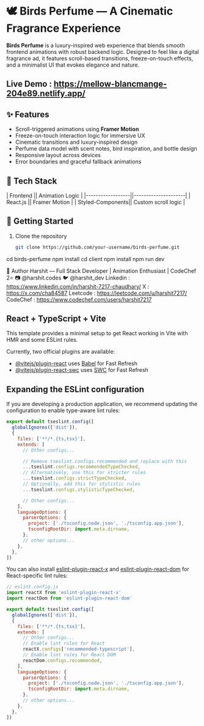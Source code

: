 # 🕊️ Birds Perfume — A Cinematic Fragrance Experience

**Birds Perfume** is a luxury-inspired web experience that blends smooth frontend animations with robust backend logic. Designed to feel like a digital fragrance ad, it features scroll-based transitions, freeze-on-touch effects, and a minimalist UI that evokes elegance and nature.

## Live Demo : https://mellow-blancmange-204e89.netlify.app/

## ✨ Features

- Scroll-triggered animations using **Framer Motion**
- Freeze-on-touch interaction logic for immersive UX
- Cinematic transitions and luxury-inspired design
- Perfume data model with scent notes, bird inspiration, and bottle design
- Responsive layout across devices
- Error boundaries and graceful fallback animations

## 🧰 Tech Stack

| Frontend         || Animation Logic     |
|------------------||---------------------|
| React.js         || Framer Motion       |
| Styled-Components|| Custom scroll logic |



## 🚀 Getting Started

1. Clone the repository  
   ```bash
   git clone https://github.com/your-username/birds-perfume.git

cd birds-perfume
npm install
cd client
npm install
npm run dev

👤 Author
Harshit — Full Stack Developer | Animation Enthusiast | CodeChef 2⭐ 📷 @harshit.codes 🐦 @harshit_dev
Linkedin : https://www.linkedin.com/in/harshit-7217-chaudhary/
X : https://x.com/cha84587
Leetcode : https://leetcode.com/u/harshit7217/
CodeChef : https://www.codechef.com/users/harshit7217


## React + TypeScript + Vite

This template provides a minimal setup to get React working in Vite with HMR and some ESLint rules.

Currently, two official plugins are available:

- [@vitejs/plugin-react](https://github.com/vitejs/vite-plugin-react/blob/main/packages/plugin-react) uses [Babel](https://babeljs.io/) for Fast Refresh
- [@vitejs/plugin-react-swc](https://github.com/vitejs/vite-plugin-react/blob/main/packages/plugin-react-swc) uses [SWC](https://swc.rs/) for Fast Refresh

## Expanding the ESLint configuration

If you are developing a production application, we recommend updating the configuration to enable type-aware lint rules:

```js
export default tseslint.config([
  globalIgnores(['dist']),
  {
    files: ['**/*.{ts,tsx}'],
    extends: [
      // Other configs...

      // Remove tseslint.configs.recommended and replace with this
      ...tseslint.configs.recommendedTypeChecked,
      // Alternatively, use this for stricter rules
      ...tseslint.configs.strictTypeChecked,
      // Optionally, add this for stylistic rules
      ...tseslint.configs.stylisticTypeChecked,

      // Other configs...
    ],
    languageOptions: {
      parserOptions: {
        project: ['./tsconfig.node.json', './tsconfig.app.json'],
        tsconfigRootDir: import.meta.dirname,
      },
      // other options...
    },
  },
])
```

You can also install [eslint-plugin-react-x](https://github.com/Rel1cx/eslint-react/tree/main/packages/plugins/eslint-plugin-react-x) and [eslint-plugin-react-dom](https://github.com/Rel1cx/eslint-react/tree/main/packages/plugins/eslint-plugin-react-dom) for React-specific lint rules:

```js
// eslint.config.js
import reactX from 'eslint-plugin-react-x'
import reactDom from 'eslint-plugin-react-dom'

export default tseslint.config([
  globalIgnores(['dist']),
  {
    files: ['**/*.{ts,tsx}'],
    extends: [
      // Other configs...
      // Enable lint rules for React
      reactX.configs['recommended-typescript'],
      // Enable lint rules for React DOM
      reactDom.configs.recommended,
    ],
    languageOptions: {
      parserOptions: {
        project: ['./tsconfig.node.json', './tsconfig.app.json'],
        tsconfigRootDir: import.meta.dirname,
      },
      // other options...
    },
  },
])
```
